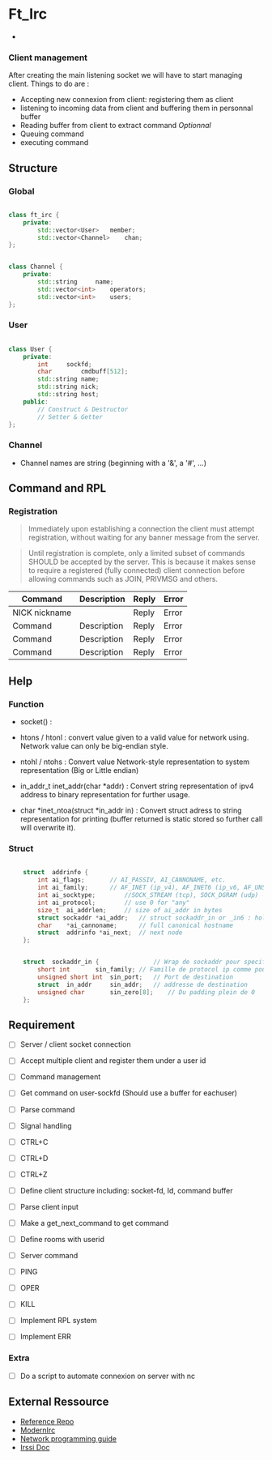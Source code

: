 # Ft_Irc
-


### Client management

After creating the main listening socket we will have to start managing client.
Things to do are :

- Accepting new connexion from client: registering them as client
- listening to incoming data from client and buffering them in personnal buffer
- Reading buffer from client to extract command *Optionnal*
- Queuing command
- executing command

## Structure

### Global

```c++

class ft_irc {
	private:
		std::vector<User>	member;
		std::vector<Channel>	chan;
};

```

```c++

class Channel {
	private:
		std::string		name;
		std::vector<int>	operators;
		std::vector<int>	users;
};

```

### User

``` c++

class User {
	private:
		int		sockfd;
		char		cmdbuff[512];
		std::string	name;
		std::string	nick;
		std::string	host;
	public:
		// Construct & Destructor
		// Setter & Getter
};

```


### Channel
- Channel names are string (beginning with a '&', a '#', ...)

## Command and RPL

### Registration

> Immediately upon establishing a connection the client must attempt registration, without waiting for any banner message from the server.

> Until registration is complete, only a limited subset of commands SHOULD be accepted by the server. This is because it makes sense to require a registered (fully connected) client connection before allowing commands such as JOIN, PRIVMSG and others.


| Command | Description | Reply | Error |
|---------|-------------|-------|-------|
| NICK nickname|        | Reply | Error |
| Command | Description | Reply | Error |
| Command | Description | Reply | Error |
| Command | Description | Reply | Error |


## Help

### Function

- socket() :

- htons / htonl : convert value given to a valid value for network using. Network value can only be big-endian style.
- ntohl / ntohs : Convert value Network-style representation to system representation (Big or Little endian)


- in_addr_t inet_addr(char \*addr) : Convert string representation of ipv4 address to binary representation for further usage.
- char \*inet_ntoa(struct \*in_addr in) : Convert struct adress to string representation for printing (buffer returned is static stored so further call will overwrite it).

### Struct

```c++

	struct	addrinfo {
		int	ai_flags;		// AI_PASSIV, AI_CANNONAME, etc.
		int	ai_family;		// AF_INET (ip_v4), AF_INET6 (ip_v6, AF_UNSPEC (agnostic)
		int	ai_socktype;		//SOCK_STREAM (tcp), SOCK_DGRAM (udp)
		int	ai_protocol;		// use 0 for "any"
		size_t	ai_addrlen;		// size of ai_addr in bytes
		struct sockaddr *ai_addr;	// struct sockaddr_in or _in6 : hold port and ip address
		char	*ai_cannoname;		// full canonical hostname
		struct	addrinfo *ai_next;	// next node
	};

```

```c++

	struct	sockaddr_in {				// Wrap de sockaddr pour specifier le port et l'adresse de destination plus simplement;
		short int		sin_family;	// Famille de protocol ip comme pour addrinfo
		unsigned short int	sin_port;	// Port de destination
		struct	in_addr		sin_addr;	// addresse de destination
		unsigned char		sin_zero[8];	// Du padding plein de 0
	};

```

## Requirement

- [ ] Server / client socket connection
 - [ ] Accept multiple client and register them under a user id

- [ ] Command management
 - [ ] Get command on user-sockfd (Should use a buffer for eachuser)
 - [ ] Parse command

>
>
- [ ] Signal handling
 - [ ] CTRL+C
 - [ ] CTRL+D
 - [ ] CTRL+Z


- [ ] Define client structure including: socket-fd, Id, command buffer
- [ ] Parse client input 
 - [ ] Make a get_next_command to get command
- [ ] Define rooms with userid

- [ ] Server command
 - [ ]  PING
 - [ ]  OPER
 - [ ]  KILL

- [ ] Implement RPL system
 - [ ] Implement ERR

### Extra

- [ ] Do a script to automate connexion on server with nc

## External Ressource

- [Reference Repo](https://github.com/marineks/Ft_irc)
- [ModernIrc](https://modern.ircdocs.horse/)
- [Network programming guide](https://beej.us/guide/bgnet/pdf/bgnet_a4_c_1.pdf)
- [Irssi Doc](https://irssi.org/New-users/)
